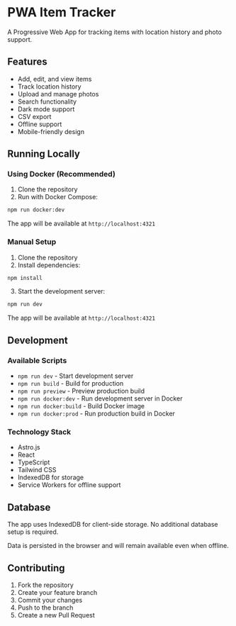 # PWA Item Tracker

A Progressive Web App for tracking items with location history and photo support.

## Features

- Add, edit, and view items
- Track location history
- Upload and manage photos
- Search functionality
- Dark mode support
- CSV export
- Offline support
- Mobile-friendly design

## Running Locally

### Using Docker (Recommended)

1. Clone the repository
2. Run with Docker Compose:
```bash
npm run docker:dev
```

The app will be available at `http://localhost:4321`

### Manual Setup

1. Clone the repository
2. Install dependencies:
```bash
npm install
```
3. Start the development server:
```bash
npm run dev
```

The app will be available at `http://localhost:4321`

## Development

### Available Scripts

- `npm run dev` - Start development server
- `npm run build` - Build for production
- `npm run preview` - Preview production build
- `npm run docker:dev` - Run development server in Docker
- `npm run docker:build` - Build Docker image
- `npm run docker:prod` - Run production build in Docker

### Technology Stack

- Astro.js
- React
- TypeScript
- Tailwind CSS
- IndexedDB for storage
- Service Workers for offline support

## Database

The app uses IndexedDB for client-side storage. No additional database setup is required.

Data is persisted in the browser and will remain available even when offline.

## Contributing

1. Fork the repository
2. Create your feature branch
3. Commit your changes
4. Push to the branch
5. Create a new Pull Request
